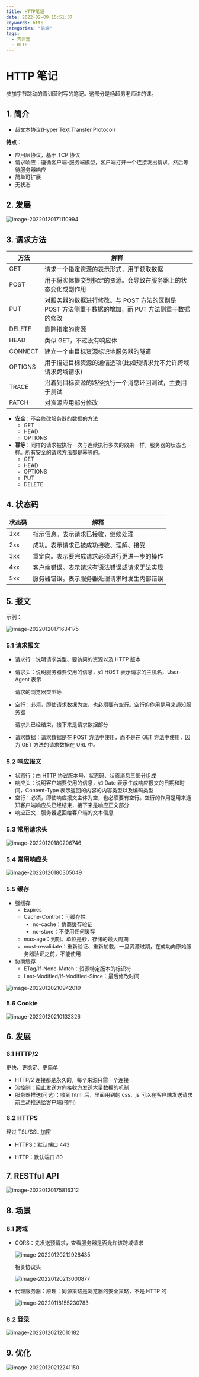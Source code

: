 ```yaml
---
title: HTTP笔记
date: 2022-02-09 15:51:37
keywords: http
categories: "前端"
tags:
  - 青训营
  - HTTP
---
```


# HTTP 笔记

参加字节跳动的青训营时写的笔记。这部分是杨超男老师讲的课。

## 1. 简介

- 超文本协议(Hyper Text Transfer Protocol)

**特点**：

- 应用层协议，基于 TCP 协议
- 请求响应：遵循客户端-服务端模型，客户端打开一个连接发出请求，然后等待服务器响应
- 简单可扩展
- 无状态

## 2. 发展

![image-20220120171110994](https://s2.loli.net/2022/01/26/KQnWyJSZYCeNHj6.png)

## 3. 请求方法

| 方法    | 解释                                                                                                |
| ------- | --------------------------------------------------------------------------------------------------- |
| GET     | 请求一个指定资源的表示形式，用于获取数据                                                            |
| POST    | 用于将实体提交到指定的资源。会导致在服务器上的状态变化或副作用                                      |
| PUT     | 对服务器的数据进行修改。与 POST 方法的区别是 POST 方法侧重于数据的增加，而 PUT 方法侧重于数据的修改 |
| DELETE  | 删除指定的资源                                                                                      |
| HEAD    | 类似 GET，不过没有响应体                                                                            |
| CONNECT | 建立一个由目标资源标识地服务器的隧道                                                                |
| OPTIONS | 用于描述目标资源的通信选项(比如预请求允不允许跨域请求跨域请求)                                      |
| TRACE   | 沿着到目标资源的路径执行一个消息环回测试，主要用于测试                                              |
| PATCH   | 对资源应用部分修改                                                                                  |

- **安全**：不会修改服务器的数据的方法
  - GET
  - HEAD
  - OPTIONS
- **幂等**：同样的请求被执行一次与连续执行多次的效果一样，服务器的状态也一样。所有安全的请求方法都是幂等的。
  - GET
  - HEAD
  - OPTIONS
  - PUT
  - DELETE

## 4. 状态码

| 状态码 | 解释                                         |
| ------ | -------------------------------------------- |
| 1xx    | 指示信息。表示请求已接收，继续处理           |
| 2xx    | 成功。表示请求已被成功接收、理解、接受       |
| 3xx    | 重定向。表示要完成请求必须进行更进一步的操作 |
| 4xx    | 客户端错误。表示请求有语法错误或请求无法实现 |
| 5xx    | 服务器错误。表示服务器处理请求时发生内部错误 |

## 5. 报文

示例：

![image-20220120171634175](https://s2.loli.net/2022/01/26/8l2PKBJhsu1WFHw.png)

### 5.1 请求报文

- 请求行：说明请求类型、要访问的资源以及 HTTP 版本

- 请求头：说明服务器要使用的信息，如 HOST 表示请求的主机名，User-Agent 表示

  请求的浏览器类型等

- 空行：必须，即使请求数据为空，也必须要有空行。空行的作用是用来通知服务器

  请求头已经结束，接下来是请求数据部分

- 请求数据：请求数据是在 POST 方法中使用，而不是在 GET 方法中使用，因为 GET 方法的请求数据在 URL 中。

### 5.2 响应报文

- 状态行：由 HTTP 协议版本号、状态码、状态消息三部分组成
- 响应头：说明客户端要使用的信息，如 Date 表示生成响应报文的日期和时间，Content-Type 表示返回的内容的内容类型以及编码类型
- 空行：必须，即使响应报文主体为空，也必须要有空行。空行的作用是用来通知客户端响应头已经结束，接下来是响应正文部分
- 响应正文：服务器返回给客户端的文本信息

### 5.3 常用请求头

![image-20220120180206746](https://s2.loli.net/2022/01/26/x3WI6ziu9sjEfDL.png)

### 5.4 常用响应头

![image-20220120180305049](https://s2.loli.net/2022/01/26/uhtAFRbTDS7NfPj.png)

### 5.5 缓存

- 强缓存
  - Expires
  - Cache-Control：可缓存性
    - no-cache：协商缓存验证
    - no-store：不使用任何缓存
  - max-age：到期。单位是秒，存储的最大周期
  - must-revalidate：重新验证、重新加载。一旦资源过期，在成功向原始服务器验证之前，不能使用
- 协商缓存
  - ETag/If-None-Match：资源特定版本的标识符
  - Last-Modified/If-Modified-Since：最后修改时间

![image-20220120210942019](https://s2.loli.net/2022/01/26/O6QhbtIAUyZGSgF.png)

### 5.6 Cookie

![image-20220120210132326](https://s2.loli.net/2022/02/09/P2iRQtWpNIvKHnm.png)

## 6. 发展

### 6.1 HTTP/2

更快、更稳定、更简单

- HTTP/2 连接都是永久的，每个来源只需一个连接
- 流控制：阻止发送方向接收方发送大量数据的机制
- 服务器推送(可选)：收到 html 后，里面用到的 css、js 可以在客户端发送请求前主动推送给客户端(预判)

### 6.2 HTTPS

经过 TSL/SSL 加密

- HTTPS：默认端口 443

- HTTP：默认端口 80

## 7. RESTful API

![image-20220120175816312](https://s2.loli.net/2022/01/26/dmDTlY6ekp2zSb8.png)

## 8. 场景

### 8.1 跨域

- CORS：先发送预请求，查看服务器是否允许该跨域请求

  ![image-20220120212928435](https://s2.loli.net/2022/02/09/Y8CP5pbhEsjAHVe.png)

  相关协议头

  ![image-20220120213000877](https://s2.loli.net/2022/02/09/sAx3WQuLvdfZYmF.png)

- 代理服务器：原理：同源策略是浏览器的安全策略，不是 HTTP 的

  ![image-20220118155230783](https://s2.loli.net/2022/02/09/kBScIN2VF9dEYw1.png)

### 8.2 登录

![image-20220120212010182](https://s2.loli.net/2022/02/09/gJfaoPdqyle1zFN.png)

## 9. 优化

![image-20220120212241150](https://s2.loli.net/2022/02/09/Bg6Y7UZpezH3RV8.png)
